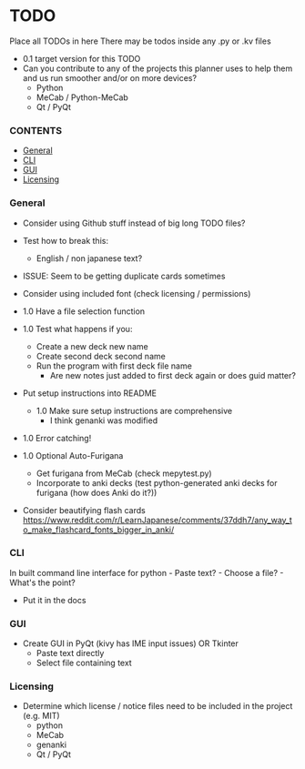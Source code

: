 # TODO
Place all TODOs in here
There may be todos inside any .py or .kv files
- 0.1 target version for this TODO
- Can you contribute to any of the projects this planner uses to help them and us run smoother and/or on more devices?
  - Python
  - MeCab / Python-MeCab
  - Qt / PyQt

### CONTENTS
- [General](#general)
- [CLI](#cli)
- [GUI](#gui)
- [Licensing](#licensing)

### General
- Consider using Github stuff instead of big long TODO files?
- Test how to break this:
	- English / non japanese text?

- ISSUE: Seem to be getting duplicate cards sometimes
- Consider using included font (check licensing / permissions)
- 1.0 Have a file selection function
- 1.0 Test what happens if you:
	- Create a new deck new name
	- Create second deck second name
	- Run the program with first deck file name
		- Are new notes just added to first deck again or does guid matter?
- Put setup instructions into README
	- 1.0 Make sure setup instructions are comprehensive
		- I think genanki was modified
- 1.0 Error catching!
- 1.0 Optional Auto-Furigana
	- Get furigana from MeCab (check mepytest.py)
	- Incorporate to anki decks (test python-generated anki decks for furigana (how does Anki do it?))
- Consider beautifying flash cards  
	https://www.reddit.com/r/LearnJapanese/comments/37ddh7/any_way_to_make_flashcard_fonts_bigger_in_anki/

### CLI
In built command line interface for python
	- Paste text?
	- Choose a file?
	- What's the point?
- Put it in the docs

### GUI
- Create GUI in PyQt (kivy has IME input issues) OR Tkinter
	- Paste text directly
	- Select file containing text

### Licensing
- Determine which license / notice files need to be included in the project (e.g. MIT)
	- python
	- MeCab
	- genanki
  	- Qt / PyQt
